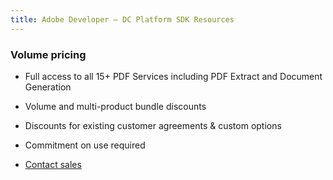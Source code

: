 ```yaml
---
title: Adobe Developer — DC Platform SDK Resources
---
```


<TextBlock slots="heading" width="100%" theme="light"  alignment="yes" paddingTop="5" paddingBottom='5' className="pricing-title-right py-0 text-align-left div-p-0 left-content" />

### Volume pricing

<TextBlock slots="text" width="100%" theme="light"  alignment="yes" paddingTop="5" paddingBottom='5' className="py-0 list-points div-p-0 left-content"/>


- Full access to all 15+ PDF Services including PDF Extract and Document Generation

- Volume and multi-product bundle discounts

- Discounts for existing customer agreements & custom options

- Commitment on use required

<TextBlock slots="buttons" width="100%" theme="light"  alignment="yes" paddingTop="5" paddingBottom='5' className="pb-1 left-Contact div-p-0 left-content" />

- [Contact sales](./contact/sales/)